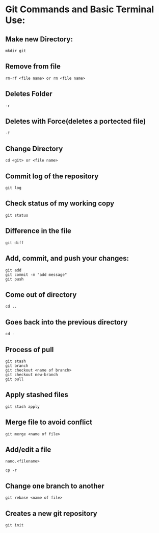 # Git Commands and Basic Terminal Use:

## Make new Directory:
```
mkdir git
```

## Remove from file
```
rm-rf <file name> or rm <file name>
```

## Deletes Folder
```
-r
```

## Deletes with Force(deletes a portected file)
```
-f 
```

## Change Directory
```
cd <git> or <file name>
```

## Commit log of the repository
```
git log
```

## Check status of my working copy
```
git status
```

## Difference in the file
```
git diff
```

## Add, commit, and push your changes:
```
git add
git commit -m "add message"
git push
```


## Come out of directory
```
cd .. 
```

## Goes back into the previous directory
```
cd -
```

## Process of pull
```
git stash
git branch
git checkout <name of branch>
git checkout new-branch
git pull
```

## Apply stashed files
```
git stash apply
```

## Merge file to avoid conflict
```
git merge <name of file>
```

## Add/edit a file
```
nano.<filename>
```



```
cp -r
```

## Change one branch to another
```
git rebase <name of file>
```

## Creates a new git repository
```
git init
```
